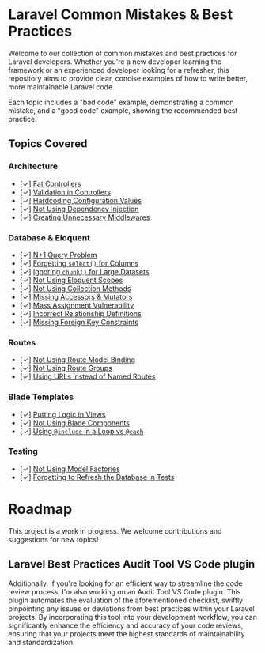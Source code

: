 # Laravel Common Mistakes & Best Practices

Welcome to our collection of common mistakes and best practices for Laravel developers. Whether you're a new developer learning the framework or an experienced developer looking for a refresher, this repository aims to provide clear, concise examples of how to write better, more maintainable Laravel code.

Each topic includes a "bad code" example, demonstrating a common mistake, and a "good code" example, showing the recommended best practice.

## Topics Covered

### Architecture
- [✓] [Fat Controllers](./controllers/fat-controllers.md)
- [✓] [Validation in Controllers](./controllers/validation-in-controllers.md)
- [✓] [Hardcoding Configuration Values](./architecture/hardcoding-values.md)
- [✓] [Not Using Dependency Injection](./architecture/dependency-injection.md)
- [✓] [Creating Unnecessary Middlewares](./middlewares/unnecessary-middlewares.md)

### Database & Eloquent
- [✓] [N+1 Query Problem](./performance/n-plus-one-query-problem.md)
- [✓] [Forgetting `select()` for Columns](./eloquent/eloquent-select.md)
- [✓] [Ignoring `chunk()` for Large Datasets](./eloquent/eloquent-chunk.md)
- [✓] [Not Using Eloquent Scopes](./eloquent/eloquent-scopes.md)
- [✓] [Not Using Collection Methods](./eloquent/eloquent-collections.md)
- [✓] [Missing Accessors & Mutators](./eloquent/eloquent-accessors-mutators.md)
- [✓] [Mass Assignment Vulnerability](./models/mass-assignment.md)
- [✓] [Incorrect Relationship Definitions](./models/incorrect-relationships.md)
- [✓] [Missing Foreign Key Constraints](./migrations/missing-foreign-key-constraints.md)

### Routes
- [✓] [Not Using Route Model Binding](./routes/route-model-binding.md)
- [✓] [Not Using Route Groups](./routes/route-groups.md)
- [✓] [Using URLs instead of Named Routes](./routes/named-routes.md)

### Blade Templates
- [✓] [Putting Logic in Views](./blade/blade-logic.md)
- [✓] [Not Using Blade Components](./blade/blade-components.md)
- [✓] [Using `@include` in a Loop vs `@each`](./blade/blade-include-vs-each.md)

### Testing
- [✓] [Not Using Model Factories](./testing/testing-factories.md)
- [✓] [Forgetting to Refresh the Database in Tests](./testing/testing-refresh-database.md)

# Roadmap
This project is a work in progress. We welcome contributions and suggestions for new topics!

## Laravel Best Practices Audit Tool VS Code plugin
Additionally, if you're looking for an efficient way to streamline the code review process, I'm also working on an Audit Tool VS Code plugin. This plugin automates the evaluation of the aforementioned checklist, swiftly pinpointing any issues or deviations from best practices within your Laravel projects. By incorporating this tool into your development workflow, you can significantly enhance the efficiency and accuracy of your code reviews, ensuring that your projects meet the highest standards of maintainability and standardization.

